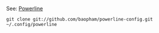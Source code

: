 See: [Powerline](https://github.com/Lokaltog/powerline)

```
git clone git://github.com/baopham/powerline-config.git ~/.config/powerline
```
